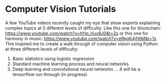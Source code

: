 # Computer Vision Tutorials
A few YouTube videos recently caught my eye that show experts explaining complex topics at 5 different levels of difficulty. 
Like this one for blockchain: https://www.youtube.com/watch?v=hYip_Vuv8J0&t=2s
or this one for harmony in music: https://www.youtube.com/watch?v=eRkgK4jfi6M&t=1s
This inspired me to create a walk through of computer vision using Python at three different levels of difficulty: 
1) Basic statistics using logistic regression
2) Standard machine learning process and neural networks
3) Deep learning and convolutional neural networks
... 4 will be a tensorflow run through (in progress)
